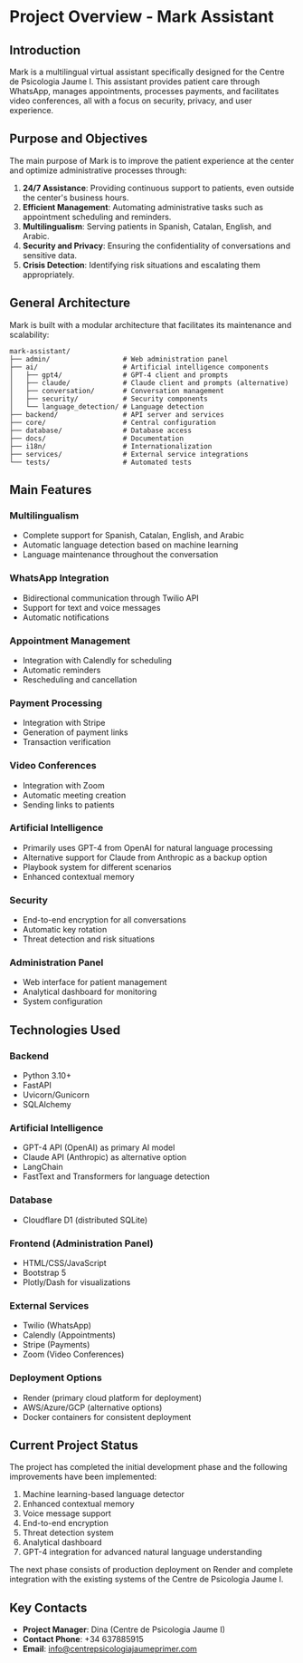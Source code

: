 # Project Overview - Mark Assistant

## Introduction

Mark is a multilingual virtual assistant specifically designed for the Centre de Psicologia Jaume I. This assistant provides patient care through WhatsApp, manages appointments, processes payments, and facilitates video conferences, all with a focus on security, privacy, and user experience.

## Purpose and Objectives

The main purpose of Mark is to improve the patient experience at the center and optimize administrative processes through:

1. **24/7 Assistance**: Providing continuous support to patients, even outside the center's business hours.
2. **Efficient Management**: Automating administrative tasks such as appointment scheduling and reminders.
3. **Multilingualism**: Serving patients in Spanish, Catalan, English, and Arabic.
4. **Security and Privacy**: Ensuring the confidentiality of conversations and sensitive data.
5. **Crisis Detection**: Identifying risk situations and escalating them appropriately.

## General Architecture

Mark is built with a modular architecture that facilitates its maintenance and scalability:

```
mark-assistant/
├── admin/                  # Web administration panel
├── ai/                     # Artificial intelligence components
│   ├── gpt4/               # GPT-4 client and prompts
│   ├── claude/             # Claude client and prompts (alternative)
│   ├── conversation/       # Conversation management
│   ├── security/           # Security components
│   └── language_detection/ # Language detection
├── backend/                # API server and services
├── core/                   # Central configuration
├── database/               # Database access
├── docs/                   # Documentation
├── i18n/                   # Internationalization
├── services/               # External service integrations
└── tests/                  # Automated tests
```

## Main Features

### Multilingualism
- Complete support for Spanish, Catalan, English, and Arabic
- Automatic language detection based on machine learning
- Language maintenance throughout the conversation

### WhatsApp Integration
- Bidirectional communication through Twilio API
- Support for text and voice messages
- Automatic notifications

### Appointment Management
- Integration with Calendly for scheduling
- Automatic reminders
- Rescheduling and cancellation

### Payment Processing
- Integration with Stripe
- Generation of payment links
- Transaction verification

### Video Conferences
- Integration with Zoom
- Automatic meeting creation
- Sending links to patients

### Artificial Intelligence
- Primarily uses GPT-4 from OpenAI for natural language processing
- Alternative support for Claude from Anthropic as a backup option
- Playbook system for different scenarios
- Enhanced contextual memory

### Security
- End-to-end encryption for all conversations
- Automatic key rotation
- Threat detection and risk situations

### Administration Panel
- Web interface for patient management
- Analytical dashboard for monitoring
- System configuration

## Technologies Used

### Backend
- Python 3.10+
- FastAPI
- Uvicorn/Gunicorn
- SQLAlchemy

### Artificial Intelligence
- GPT-4 API (OpenAI) as primary AI model
- Claude API (Anthropic) as alternative option
- LangChain
- FastText and Transformers for language detection

### Database
- Cloudflare D1 (distributed SQLite)

### Frontend (Administration Panel)
- HTML/CSS/JavaScript
- Bootstrap 5
- Plotly/Dash for visualizations

### External Services
- Twilio (WhatsApp)
- Calendly (Appointments)
- Stripe (Payments)
- Zoom (Video Conferences)

### Deployment Options
- Render (primary cloud platform for deployment)
- AWS/Azure/GCP (alternative options)
- Docker containers for consistent deployment

## Current Project Status

The project has completed the initial development phase and the following improvements have been implemented:

1. Machine learning-based language detector
2. Enhanced contextual memory
3. Voice message support
4. End-to-end encryption
5. Threat detection system
6. Analytical dashboard
7. GPT-4 integration for advanced natural language understanding

The next phase consists of production deployment on Render and complete integration with the existing systems of the Centre de Psicologia Jaume I.

## Key Contacts

- **Project Manager**: Dina (Centre de Psicologia Jaume I)
- **Contact Phone**: +34 637885915
- **Email**: info@centrepsicologiajaumeprimer.com 